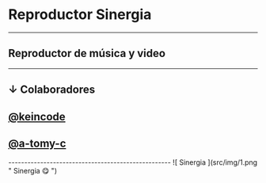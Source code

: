 # Reproductor Sinergia
-------------------------
## Reproductor de música y video
--------------------------------------
## ↓ Colaboradores 
<h2>
<a target="_blank" href="https://gitlab.com/keincode" title="Hector Martinez">
@keincode
</a>
</h2>
<h2>
<a target="_blank" href="https://github.com/a-tomy-c" title="Hector Martinez">
@a-tomy-c
</a>
</h2>
---------------------------------------------------
![ Sinergia ](src/img/1.png " Sinergia 😋 ")
